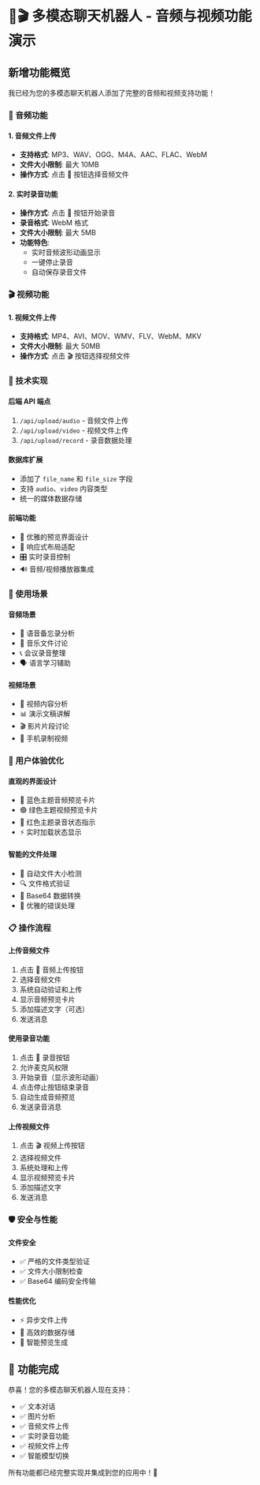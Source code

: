 # 🎵🎬 多模态聊天机器人 - 音频与视频功能演示

## 新增功能概览

我已经为您的多模态聊天机器人添加了完整的音频和视频支持功能！

### 🎵 音频功能

#### 1. 音频文件上传

- **支持格式**: MP3、WAV、OGG、M4A、AAC、FLAC、WebM
- **文件大小限制**: 最大 10MB
- **操作方式**: 点击 🎵 按钮选择音频文件

#### 2. 实时录音功能

- **操作方式**: 点击 🎤 按钮开始录音
- **录音格式**: WebM 格式
- **文件大小限制**: 最大 5MB
- **功能特色**:
  - 实时音频波形动画显示
  - 一键停止录音
  - 自动保存录音文件

### 🎬 视频功能

#### 1. 视频文件上传

- **支持格式**: MP4、AVI、MOV、WMV、FLV、WebM、MKV
- **文件大小限制**: 最大 50MB
- **操作方式**: 点击 🎬 按钮选择视频文件

### 🔧 技术实现

#### 后端 API 端点

1. `/api/upload/audio` - 音频文件上传
2. `/api/upload/video` - 视频文件上传
3. `/api/upload/record` - 录音数据处理

#### 数据库扩展

- 添加了 `file_name` 和 `file_size` 字段
- 支持 `audio`、`video` 内容类型
- 统一的媒体数据存储

#### 前端功能

- 🎨 优雅的预览界面设计
- 📱 响应式布局适配
- 🎛️ 实时录音控制
- 🔊 音频/视频播放器集成

### 🚀 使用场景

#### 音频场景

- 📝 语音备忘录分析
- 🎼 音乐文件讨论
- 📞 会议录音整理
- 🗣️ 语言学习辅助

#### 视频场景

- 🎥 视频内容分析
- 📊 演示文稿讲解
- 🎬 影片片段讨论
- 📱 手机录制视频

### 🎯 用户体验优化

#### 直观的界面设计

- 🔵 蓝色主题音频预览卡片
- 🟢 绿色主题视频预览卡片
- 🔴 红色主题录音状态指示
- ⚡ 实时加载状态显示

#### 智能的文件处理

- 📏 自动文件大小检测
- 🔍 文件格式验证
- 💾 Base64 数据转换
- 🚫 优雅的错误处理

### 📋 操作流程

#### 上传音频文件

1. 点击 🎵 音频上传按钮
2. 选择音频文件
3. 系统自动验证和上传
4. 显示音频预览卡片
5. 添加描述文字（可选）
6. 发送消息

#### 使用录音功能

1. 点击 🎤 录音按钮
2. 允许麦克风权限
3. 开始录音（显示波形动画）
4. 点击停止按钮结束录音
5. 自动生成音频预览
6. 发送录音消息

#### 上传视频文件

1. 点击 🎬 视频上传按钮
2. 选择视频文件
3. 系统处理和上传
4. 显示视频预览卡片
5. 添加描述文字
6. 发送消息

### 🛡️ 安全与性能

#### 文件安全

- ✅ 严格的文件类型验证
- ✅ 文件大小限制检查
- ✅ Base64 编码安全传输

#### 性能优化

- ⚡ 异步文件上传
- 💾 高效的数据存储
- 🔄 智能预览生成

## 🎉 功能完成

恭喜！您的多模态聊天机器人现在支持：

- ✅ 文本对话
- ✅ 图片分析
- ✅ 音频文件上传
- ✅ 实时录音功能
- ✅ 视频文件上传
- ✅ 智能模型切换

所有功能都已经完整实现并集成到您的应用中！🚀
